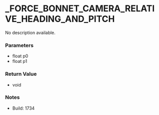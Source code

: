 # _FORCE_BONNET_CAMERA_RELATIVE_HEADING_AND_PITCH

No description available.

### Parameters
* float p0
* float p1

### Return Value
* void

### Notes
* Build: 1734

